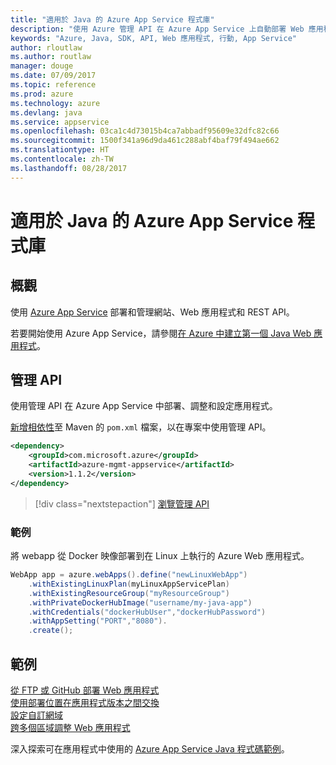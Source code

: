 ```yaml
---
title: "適用於 Java 的 Azure App Service 程式庫"
description: "使用 Azure 管理 API 在 Azure App Service 上自動部署 Web 應用程式。"
keywords: "Azure, Java, SDK, API, Web 應用程式, 行動, App Service"
author: rloutlaw
ms.author: routlaw
manager: douge
ms.date: 07/09/2017
ms.topic: reference
ms.prod: azure
ms.technology: azure
ms.devlang: java
ms.service: appservice
ms.openlocfilehash: 03ca1c4d73015b4ca7abbadf95609e32dfc82c66
ms.sourcegitcommit: 1500f341a96d9da461c288abf4baf79f494ae662
ms.translationtype: HT
ms.contentlocale: zh-TW
ms.lasthandoff: 08/28/2017
---
```

# <a name="azure-app-service-libraries-for-java"></a>適用於 Java 的 Azure App Service 程式庫

## <a name="overview"></a>概觀

使用 [Azure App Service](/azure/app-service) 部署和管理網站、Web 應用程式和 REST API。

若要開始使用 Azure App Service，請參閱[在 Azure 中建立第一個 Java Web 應用程式](/azure/app-service-web/app-service-web-get-started-java)。

## <a name="management-api"></a>管理 API

使用管理 API 在 Azure App Service 中部署、調整和設定應用程式。

[新增相依性](https://maven.apache.org/guides/getting-started/index.html#How_do_I_use_external_dependencies)至 Maven 的 `pom.xml` 檔案，以在專案中使用管理 API。

```XML
<dependency>
    <groupId>com.microsoft.azure</groupId>
    <artifactId>azure-mgmt-appservice</artifactId>
    <version>1.1.2</version>
</dependency>
```   

> [!div class="nextstepaction"]
> [瀏覽管理 API](/java/api/overview/azure)

### <a name="example"></a>範例

將 webapp 從 Docker 映像部署到在 Linux 上執行的 Azure Web 應用程式。

```java
WebApp app = azure.webApps().define("newLinuxWebApp")
    .withExistingLinuxPlan(myLinuxAppServicePlan)
    .withExistingResourceGroup("myResourceGroup")
    .withPrivateDockerHubImage("username/my-java-app")
    .withCredentials("dockerHubUser","dockerHubPassword")
    .withAppSetting("PORT","8080").
    .create();
```

## <a name="samples"></a>範例

[從 FTP 或 GitHub 部署 Web 應用程式][1]  
[使用部署位置在應用程式版本之間交換][2]  
[設定自訂網域][3]   
[跨多個區域調整 Web 應用程式][4]   

深入探索可在應用程式中使用的 [Azure App Service Java 程式碼範例](https://azure.microsoft.com/resources/samples/?platform=java&term=appservice)。

[1]: ../docs-ref-conceptual/java-sdk-configure-webapp-sources.md
[2]: https://azure.microsoft.com/resources/samples/app-service-java-manage-staging-and-production-slots-for-web-apps/
[3]: https://azure.microsoft.com/resources/samples/app-service-java-manage-web-apps-with-custom-domains/
[4]: https://azure.microsoft.com/resources/samples/app-service-java-scale-web-apps-on-linux/
